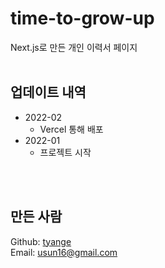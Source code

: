 # time-to-grow-up

Next.js로 만든 개인 이력서 페이지
<br>
<br>

## 업데이트 내역

* 2022-02
    - Vercel 통해 배포
* 2022-01
    - 프로젝트 시작
<br>
<br>

## 만든 사람

Github: [tyange](https://github.com/tyange)
<br>
Email: [usun16@gmail.com](mailto:usun16@gmail.com)